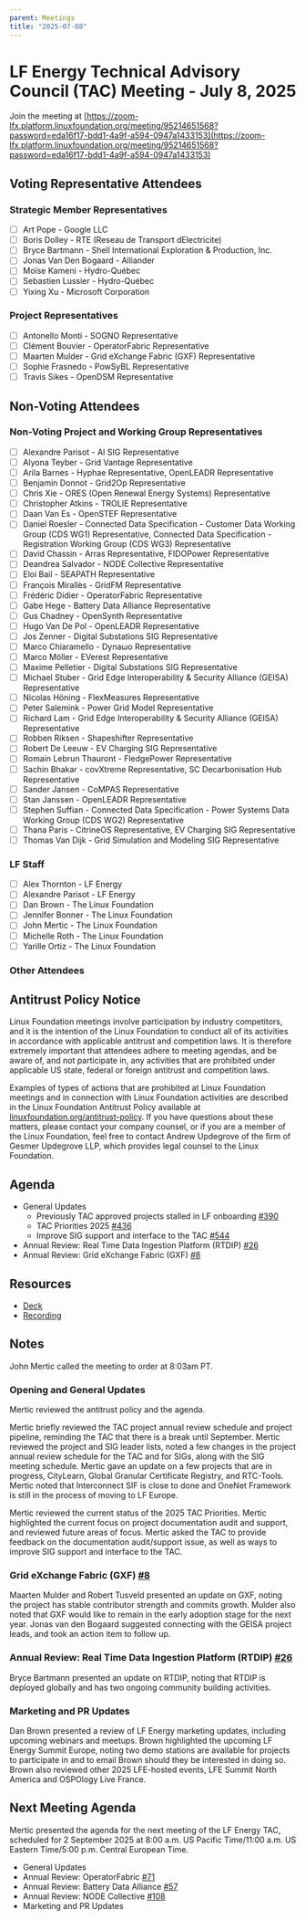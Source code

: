 ```yaml
---
parent: Meetings
title: "2025-07-08"
---
```


# LF Energy Technical Advisory Council (TAC) Meeting - July 8, 2025

Join the meeting at [https://zoom-lfx.platform.linuxfoundation.org/meeting/95214651568?password=eda16f17-bdd1-4a9f-a594-0947a1433153](https://zoom-lfx.platform.linuxfoundation.org/meeting/95214651568?password=eda16f17-bdd1-4a9f-a594-0947a1433153)

## Voting Representative Attendees

### Strategic Member Representatives

- [ ] Art Pope - Google LLC
- [ ] Boris Dolley - RTE (Reseau de Transport dElectricite)
- [ ] Bryce Bartmann - Shell International Exploration & Production, Inc.
- [ ] Jonas  Van Den Bogaard - Alliander
- [ ] Moïse Kameni - Hydro-Québec
- [ ] Sebastien Lussier - Hydro-Québec
- [ ] Yixing Xu - Microsoft Corporation

### Project Representatives

- [ ] Antonello Monti - SOGNO Representative
- [ ] Clément Bouvier - OperatorFabric Representative
- [ ] Maarten Mulder - Grid eXchange Fabric (GXF) Representative
- [ ] Sophie Frasnedo - PowSyBL Representative
- [ ] Travis Sikes - OpenDSM Representative

## Non-Voting Attendees

### Non-Voting Project and Working Group Representatives

- [ ] Alexandre Parisot - AI SIG Representative
- [ ] Alyona Teyber - Grid Vantage Representative
- [ ] Arila Barnes - Hyphae Representative, OpenLEADR Representative
- [ ] Benjamin Donnot - Grid2Op Representative
- [ ] Chris Xie - ORES (Open Renewal Energy Systems) Representative
- [ ] Christopher Atkins - TROLIE Representative
- [ ] Daan Van Es - OpenSTEF Representative
- [ ] Daniel Roesler - Connected Data Specification - Customer Data Working Group (CDS WG1) Representative, Connected Data Specification - Registration Working Group (CDS WG3) Representative
- [ ] David Chassin - Arras Representative, FIDOPower Representative
- [ ] Deandrea Salvador - NODE Collective Representative
- [ ] Eloi Bail - SEAPATH Representative
- [ ] François Mirallès - GridFM Representative
- [ ] Frédéric Didier - OperatorFabric Representative
- [ ] Gabe Hege - Battery Data Alliance Representative
- [ ] Gus Chadney - OpenSynth Representative
- [ ] Hugo Van De Pol - OpenLEADR Representative
- [ ] Jos Zenner - Digital Substations SIG Representative
- [ ] Marco Chiaramello - Dynaωo Representative
- [ ] Marco Möller - EVerest Representative
- [ ] Maxime Pelletier - Digital Substations SIG Representative
- [ ] Michael Stuber - Grid Edge Interoperability & Security Alliance (GEISA) Representative
- [ ] Nicolas Höning - FlexMeasures Representative
- [ ] Peter Salemink - Power Grid Model Representative
- [ ] Richard Lam - Grid Edge Interoperability & Security Alliance (GEISA) Representative
- [ ] Robben Riksen - Shapeshifter Representative
- [ ] Robert De Leeuw - EV Charging SIG Representative
- [ ] Romain Lebrun Thauront - FledgePower Representative
- [ ] Sachin Bhakar - covXtreme Representative, SC Decarbonisation Hub Representative
- [ ] Sander Jansen - CoMPAS Representative
- [ ] Stan Janssen - OpenLEADR Representative
- [ ] Stephen Suffian - Connected Data Specification - Power Systems Data Working Group (CDS WG2) Representative
- [ ] Thana Paris - CitrineOS Representative, EV Charging SIG Representative
- [ ] Thomas Van Dijk - Grid Simulation and Modeling SIG Representative

### LF Staff

- [ ] Alex Thornton - LF Energy
- [ ] Alexandre Parisot - LF Energy
- [ ] Dan Brown - The Linux Foundation
- [ ] Jennifer Bonner - The Linux Foundation
- [ ] John Mertic - The Linux Foundation
- [ ] Michelle Roth - The Linux Foundation
- [ ] Yarille Ortiz - The Linux Foundation

### Other Attendees


## Antitrust Policy Notice

Linux Foundation meetings involve participation by industry competitors, and it
is the intention of the Linux Foundation to conduct all of its activities in
accordance with applicable antitrust and competition laws. It is therefore
extremely important that attendees adhere to meeting agendas, and be aware of,
and not participate in, any activities that are prohibited under applicable US
state, federal or foreign antitrust and competition laws.

Examples of types of actions that are prohibited at Linux Foundation meetings
and in connection with Linux Foundation activities are described in the Linux
Foundation Antitrust Policy available at
[linuxfoundation.org/antitrust-policy](https://www.linuxfoundation.org/antitrust-policy).
If you have questions about these matters, please contact your company counsel,
or if you are a member of the Linux Foundation, feel free to contact Andrew
Updegrove of the firm of Gesmer Updegrove LLP, which provides legal counsel to
the Linux Foundation.

## Agenda

- General Updates
  - Previously TAC approved projects stalled in LF onboarding [#390](https://github.com/lf-energy/tac/issues/390)
  - TAC Priorities 2025 [#436](https://github.com/lf-energy/tac/issues/436)
  - Improve SIG support and interface to the TAC [#544](https://github.com/lf-energy/tac/issues/544)
- Annual Review: Real Time Data Ingestion Platform (RTDIP) [#26](https://github.com/lf-energy/tac/issues/26)
- Annual Review: Grid eXchange Fabric (GXF) [#8](https://github.com/lf-energy/tac/issues/8)

## Resources

- [Deck](2025-07-08/LF%20Energy%20-%20TAC%20Meeting%20-%202025-07-08.pdf)
- [Recording](https://zoom.us/rec/share/wInyiSIRoNA6P9GgmYJolEZuwCx9mzKANtRBvaDV23Vy8Xgzsb2W4wtG1Ft3fzrx.L4xRanTArPBAUqUX)

## Notes

John Mertic called the meeting to order at 8:03am PT. 

### Opening and General Updates

Mertic reviewed the antitrust policy and the agenda. 

Mertic briefly reviewed the TAC project annual review schedule and project pipeline, reminding the TAC that there is a break until September. Mertic reviewed the project and SIG leader lists,  noted a few changes in the project annual review schedule for the TAC and for SIGs, along with the SIG meeting schedule. Mertic gave an update on a few projects that are in progress, CityLearn, Global Granular Certificate Registry, and RTC-Tools. Mertic noted that Interconnect SIF is close to done and OneNet Framework is still in the process of moving to LF Europe.  

Mertic reviewed the current status of the 2025 TAC Priorities. Mertic highlighted the current focus on project documentation audit and support, and reviewed future areas of focus. Mertic asked the TAC to provide feedback on the documentation audit/support issue, as well as ways to improve SIG support and interface to the TAC. 

### Grid eXchange Fabric (GXF) [#8](https://github.com/lf-energy/tac/issues/8)

Maarten Mulder and Robert Tusveld presented an update on GXF, noting the project has stable contributor strength and commits growth. Mulder also noted that GXF would like to remain in the early adoption stage for the next year. Jonas van den Bogaard suggested connecting with the GEISA project leads, and took an action item to follow up.

### Annual Review: Real Time Data Ingestion Platform (RTDIP) [#26](https://github.com/lf-energy/tac/issues/26)

Bryce Bartmann presented an update on RTDIP, noting that RTDIP is deployed globally and has two ongoing community building activities. 

### Marketing and PR Updates

Dan Brown presented a review of LF Energy marketing updates, including upcoming webinars and meetups. Brown highlighted the upcoming LF Energy Summit Europe, noting two demo stations are available for projects to participate in and to email Brown should they be interested in doing so.  Brown also reviewed other 2025 LFE-hosted events, LFE Summit North America and OSPOlogy Live France. 

## Next Meeting Agenda

Mertic presented the agenda for the next meeting of the LF Energy TAC, scheduled for 2 September 2025 at 8:00 a.m. US Pacific Time/11:00 a.m. US Eastern Time/5:00 p.m. Central European Time.

* General Updates
* Annual Review: OperatorFabric [#71](https://github.com/lf-energy/tac/issues/71)
* Annual Review: Battery Data Alliance [#57](https://github.com/lf-energy/tac/issues/57)
* Annual Review: NODE Collective [#108](https://github.com/lf-energy/tac/issues/108)
* Marketing and PR Updates
